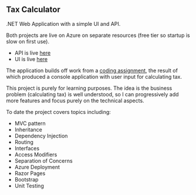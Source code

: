 ## Tax Calculator

.NET Web Application with a simple UI and API.

Both projects are live on Azure on separate resources (free tier so startup is slow on first use).

- API is live [here](https://tax-calculator-api.azurewebsites.net/CalculateTax?totalPackage=100000)
- UI is live  [here](https://tax-calculator-ui.azurewebsites.net/)

The application builds off work from a [coding assignment](https://github.com/Chris-Filiatrault/coding-assignment), the result of which produced a console application with user input for calculating tax.

This project is purely for learning purposes. The idea is the business problem (calculating tax) is well understood, so I can progressively add more features and focus purely on the technical aspects.

To date the project covers topics including:

- MVC pattern
- Inheritance
- Dependency Injection
- Routing
- Interfaces
- Access Modifiers
- Separation of Concerns
- Azure Deployment
- Razor Pages
- Bootstrap
- Unit Testing
